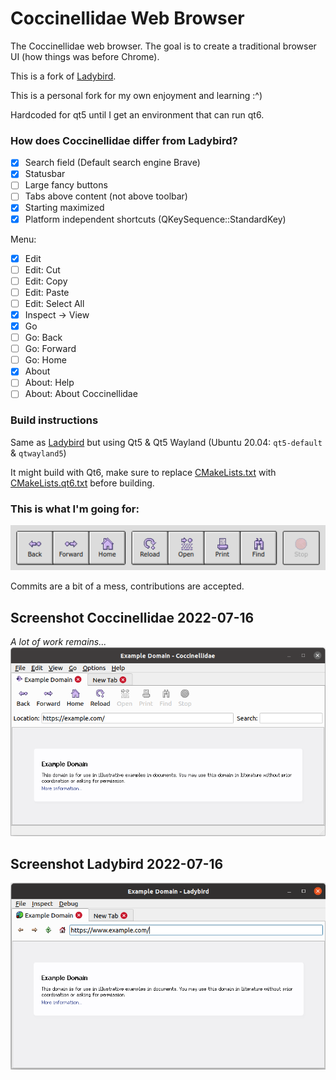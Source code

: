 # Coccinellidae Web Browser
The Coccinellidae web browser. The goal is to create a traditional browser UI (how things was before Chrome).

This is a fork of [Ladybird](https://github.com/awesomekling/ladybird).

This is a personal fork for my own enjoyment and learning :^)

Hardcoded for qt5 until I get an environment that can run qt6.

### How does Coccinellidae differ from Ladybird?
- [x] Search field (Default search engine Brave)
- [x] Statusbar
- [ ] Large fancy buttons
- [ ] Tabs above content (not above toolbar)
- [x] Starting maximized
- [x] Platform independent shortcuts (QKeySequence::StandardKey)

Menu:
- [x] Edit
- [ ] Edit: Cut
- [ ] Edit: Copy
- [ ] Edit: Paste
- [ ] Edit: Select All
- [x] Inspect -> View
- [x] Go
- [ ] Go: Back
- [ ] Go: Forward
- [ ] Go: Home
- [x] About
- [ ] About: Help
- [ ] About: About Coccinellidae

### Build instructions
Same as [Ladybird](https://github.com/awesomekling/ladybird) but using Qt5 & Qt5 Wayland (Ubuntu 20.04: `qt5-default` & `qtwayland5`)

It might build with Qt6, make sure to replace [CMakeLists.txt](CMakeLists.txt) with [CMakeLists.qt6.txt](CMakeLists.qt6.txt) before building.

### This is what I'm going for:

![Icons](meta/icons.png)

Commits are a bit of a mess, contributions are accepted.

## Screenshot Coccinellidae 2022-07-16
_A lot of work remains..._
![Coccinellidae](meta/Screenshot_coccinellidae_2022-07-16.png)

## Screenshot Ladybird 2022-07-16
![Ladybird](meta/Screenshot_ladybird_2022-07-16.png)